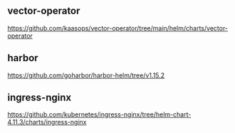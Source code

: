 ## vector-operator

https://github.com/kaasops/vector-operator/tree/main/helm/charts/vector-operator

## harbor

https://github.com/goharbor/harbor-helm/tree/v1.15.2

## ingress-nginx

https://github.com/kubernetes/ingress-nginx/tree/helm-chart-4.11.3/charts/ingress-nginx